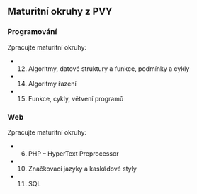 ## Maturitní okruhy z PVY

### Programování

Zpracujte maturitní okruhy:

*   12) Algoritmy, datové struktury a funkce, podmínky a cykly
*   14) Algoritmy řazení
*   15) Funkce, cykly, větvení programů

### Web

Zpracujte maturitní okruhy:

*   6) PHP – HyperText Preprocessor
*   10) Značkovací jazyky a kaskádové styly
*   11) SQL